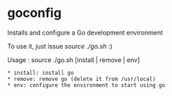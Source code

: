 
# goconfig

Installs and configure a Go development environment

To use it, just issue *source ./go.sh* :)

Usage : source ./go.sh [install | remove | env]

    * install: install go
    * remove: remove go (delete it from /usr/local)
    * env: configure the environment to start using go